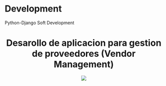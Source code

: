 # Development
Python-Django Soft Development

<div align="center">
  <h1>Desarollo de aplicacion para gestion de proveedores (Vendor Management)</h1>
</div>

<div align="center"> 
  <img src="https://photos.google.com/share/AF1QipNacgA8lrGqHH_TasSmITMNMWQ8m3T2mIQXuEc66r1c38sNUpFxXjUWWg2cqVqxvQ/photo/AF1QipMCOXpFxhg1_TdFW7E6ZzRGZZNae3oPb2peXZzp?key=b0pITV9YcTU1aVdRNDdnbktaS1FpZ3hJZElubWdn" width="">
</div>
